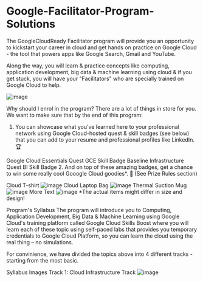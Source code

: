 # Google-Facilitator-Program-Solutions
The GoogleCloudReady Facilitator program will provide you an opportunity to kickstart your career in cloud and get hands on practice on Google Cloud - the tool that powers apps like Google Search, Gmail and YouTube.

Along the way, you will learn & practice concepts like computing, application development, big data & machine learning using cloud & if you get stuck, you will have your "Facilitators" who are specially trained on Google Cloud to help.

![image](https://user-images.githubusercontent.com/75982077/171445112-f2115f2c-1d61-4c47-994c-7e6753ee5ad7.png)

Why should I enrol in the program?
There are a lot of things in store for you. We want to make sure that by the end of this program:

1. You can showcase what you've learned here to your professional network using Google Cloud-hosted quest & skill badges (see below) that you can add to your resume and professional profiles like LinkedIn. 🏆

Google Cloud Essentials Quest
GCE Skill Badge
Baseline Infrastructure Quest
BI Skill Badge
2. And on top of these amazing badges, get a chance to win some really cool Gooogle Cloud goodies*. 💪 (See Prize Rules section)

Cloud T-shirt ![image](https://user-images.githubusercontent.com/75982077/171445484-8c137141-5af9-4bce-adcb-595481e0b13a.png)
Cloud Laptop Bag ![image](https://user-images.githubusercontent.com/75982077/171445556-e1d874c7-5f29-43b3-880c-5c371dfb907d.png)
Thermal Suction Mug ![image](https://user-images.githubusercontent.com/75982077/171445612-7cb4fbdf-844a-4c22-b60b-04b15aed5c25.png)
More Text ![image](https://user-images.githubusercontent.com/75982077/171445671-1a37554f-e574-4bb8-af05-b25a043d6c4d.png)
*The actual items might differ in size and design!

Program's Syllabus
The program will introduce you to Computing, Application Development, Big Data & Machine Learning using Google Cloud's training platform called Google Cloud Skills Boost where you will learn each of these topic using self-paced labs that provides you temporary credentials to Google Cloud Platform, so you can learn the cloud using the real thing – no simulations.

For convinience, we have divided the topics above into 4 different tracks - starting from the most basic.

Syllabus Images
Track 1: Cloud Infrastructure Track ![image](https://user-images.githubusercontent.com/75982077/171445753-9ac64554-b73c-4135-b8bd-c699d2a653f9.png)
